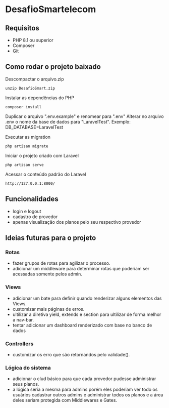 # DesafioSmartelecom
## Requisitos

* PHP 8.1 ou superior
* Composer
* Git

## Como rodar o projeto baixado
Descompactar o arquivo.zip
```
unzip DesafioSmart.zip
```

Instalar as dependências do PHP
```
composer install
```

Duplicar o arquivo ".env.example" e renomear para ".env"
Alterar no arquivo .env o nome da base de dados para "LaravelTest". Exemplo: DB_DATABASE=LaravelTest


Executar as migration
```
php artisan migrate
```

Iniciar o projeto criado com Laravel
```
php artisan serve
```

Acessar o conteúdo padrão do Laravel
```
http://127.0.0.1:8000/
```

## Funcionalidades
- login e logout
- cadastro de provedor
- apenas visualização dos planos pelo seu respectivo provedor

## Ideias futuras para o projeto
### Rotas 
- fazer grupos de rotas para agilizar o processo.
- adicionar um middleware para determinar rotas que poderiam ser acessadas somente pelos admin.

### Views
- adicionar um bate para definir quando renderizar alguns elementos das Views.
- customizar mais páginas de erros.
- ultilizar a diretiva yield, extends e section para ultilizar de forma melhor a nav-bar.
- tentar adicionar um dashboard renderizado com base no banco de dados

### Controllers
- customizar os erro que são retornandos pelo validade().

### Lógica do sistema
- adicionar o clud básico para que cada provedor pudesse administrar seus planos.
- a lógica seria a mesma para admins porém eles poderiam ver todo os usuários cadastrar outros admins e administrar todos os planos e a área deles seriam protegida com Middlewares e Gates.